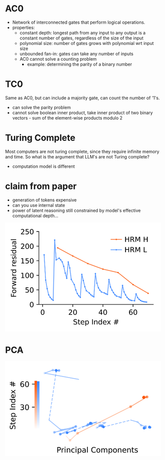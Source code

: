 # AC0

- Network of interconnected gates that perform logical operations.
- properties:
  - constant depth: longest path from any input to any output is a constant number of gates, regardless of the size of the input
  - polynomial size: number of gates grows with polynomial wrt input size
  - unbounded fan-in: gates can take any number of inputs
  - AC0 cannot solve a counting problem
    - example: determining the parity of a binary number

# TC0
Same as AC0, but can include a majority gate, can count the number of '1's.
- can solve the parity problem
- cannot solve boolean inner product, take inner product of two binary vectors - sum of the element-wise products modulo 2

# Turing Complete
Most computers are not turing complete, since they require infinite memory and time.  So what is the argument that LLM's are not Turing complete?
- computation model is different

# claim from paper
- generation of tokens expensive
- can you use internal state
- power of latent reasoning still constrained by model's effective computational depth...

![Residual](image.png)

# PCA
![Principal components](image-1.png)
